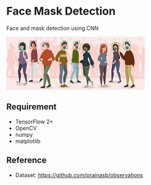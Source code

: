 #  Face Mask Detection

Face and mask detection using CNN

![result.png](https://github.com/Harshamanipi/slayer/blob/main/img.jpg)

## Requirement

- TensorFlow 2+
- OpenCV
- numpy
- matplotlib

## Reference

- Dataset: https://github.com/prajnasb/observations

